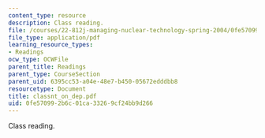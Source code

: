 ```yaml
---
content_type: resource
description: Class reading.
file: /courses/22-812j-managing-nuclear-technology-spring-2004/0fe570992b6c01ca33269cf24bb9d266_classnt_on_dep.pdf
file_type: application/pdf
learning_resource_types:
- Readings
ocw_type: OCWFile
parent_title: Readings
parent_type: CourseSection
parent_uid: 6395cc53-a04e-48e7-b450-05672edddbb8
resourcetype: Document
title: classnt_on_dep.pdf
uid: 0fe57099-2b6c-01ca-3326-9cf24bb9d266
---
```

Class reading.

